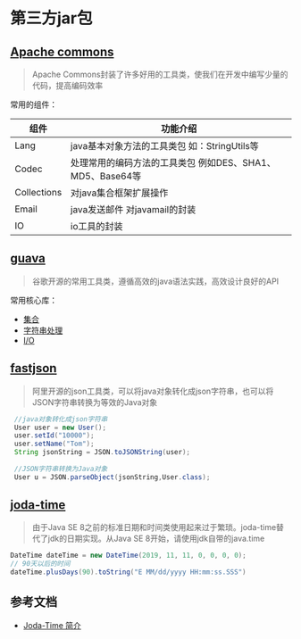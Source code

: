# 第三方jar包
## [Apache commons](https://commons.apache.org/)
> Apache Commons封装了许多好用的工具类，使我们在开发中编写少量的代码，提高编码效率

常用的组件：

| 组件 | 功能介绍 |
| ------ | ------ |
|Lang|java基本对象方法的工具类包 如：StringUtils等|
| Codec | 处理常用的编码方法的工具类包 例如DES、SHA1、MD5、Base64等 |
| Collections | 对java集合框架扩展操作 | 
|Email|java发送邮件 对javamail的封装|
|IO|io工具的封装|

## [guava](https://github.com/google/guava)
> 谷歌开源的常用工具类，遵循高效的java语法实践，高效设计良好的API

常用核心库：

* [集合](https://github.com/google/guava/wiki/CollectionUtilitiesExplained)
* [字符串处理](https://github.com/google/guava/wiki/StringsExplained)
* [I/O](https://github.com/google/guava/wiki/IOExplained)

## [fastjson](https://github.com/alibaba/fastjson)
> 阿里开源的json工具类，可以将java对象转化成json字符串，也可以将JSON字符串转换为等效的Java对象
```java
 //java对象转化成json字符串
 User user = new User();
 user.setId("10000");
 user.setName("Tom");
 String jsonString = JSON.toJSONString(user);
 
 //JSON字符串转换为Java对象
 User u = JSON.parseObject(jsonString,User.class);
```
## [joda-time](https://www.joda.org/joda-time/)
> 由于Java SE 8之前的标准日期和时间类使用起来过于繁琐。joda-time替代了jdk的日期实现。从Java SE 8开始，请使用jdk自带的java.time
```java
DateTime dateTime = new DateTime(2019, 11, 11, 0, 0, 0, 0);
// 90天以后的时间
dateTime.plusDays(90).toString("E MM/dd/yyyy HH:mm:ss.SSS")
```

## 参考文档
* [Joda-Time 简介](https://www.ibm.com/developerworks/cn/java/j-jodatime.html)

